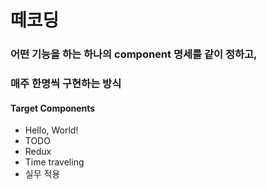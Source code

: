 # 떼코딩

### 어떤 기능을 하는 하나의 component 명세를 같이 정하고,

### 매주 한명씩 구현하는 방식

#### Target Components
- Hello, World!
- TODO
- Redux
- Time traveling
- 실무 적용
